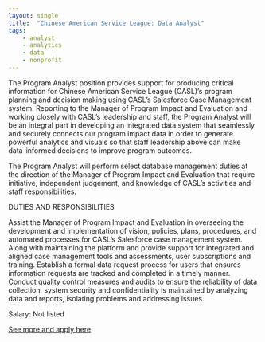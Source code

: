 ```yaml
---
layout: single
title:  "Chinese American Service League: Data Analyst"
tags: 
    - analyst
    - analytics
    - data
    - nonprofit
---
```


The Program Analyst position provides support for producing critical information for Chinese American Service League (CASL)’s program planning and decision making using CASL’s Salesforce Case Management system. Reporting to the Manager of Program Impact and Evaluation and working closely with CASL’s leadership and staff, the Program Analyst will be an integral part in developing an integrated data system that seamlessly and securely connects our program impact data in order to generate powerful analytics and visuals so that staff leadership above can make data-informed decisions to improve program outcomes.

The Program Analyst will perform select database management duties at the direction of the Manager of Program Impact and Evaluation that require initiative, independent judgement, and knowledge of CASL’s activities and staff responsibilities.


DUTIES AND RESPONSIBILITIES


Assist the Manager of Program Impact and Evaluation in overseeing the development and implementation of vision, policies, plans, procedures, and automated processes for CASL’s Salesforce case management system. Along with maintaining the platform and provide support for integrated and aligned case management tools and assessments, user subscriptions and training. Establish a formal data request process for users that ensures information requests are tracked and completed in a timely manner. Conduct quality control measures and audits to ensure the reliability of data collection, system security and confidentiality is maintained by analyzing data and reports, isolating problems and addressing issues.



Salary: Not listed


[See more and apply here](https://workforcenow.adp.com/mascsr/default/mdf/recruitment/recruitment.html?cid=a8a03f02-5a45-4f1a-9a9c-b004a54c41f2&ccId=19000101_000001&type=JS&lang=en_US)
